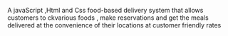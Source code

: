 A javaScript ,Html and Css food-based delivery system that allows customers to ckvarious foods ,  make reservations and get the meals delivered  at the convenience of their locations at customer friendly rates



